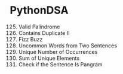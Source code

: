 # PythonDSA
125. Valid Palindrome
219. Contains Duplicate II
412. Fizz Buzz
884. Uncommon Words from Two Sentences
1207. Unique Number of Occurrences
1748. Sum of Unique Elements
1832. Check if the Sentence Is Pangram
